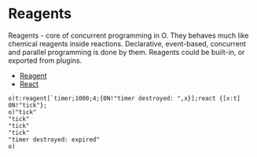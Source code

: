 # Reagents

Reagents - core of concurrent programming in O. They behaves much like chemical reagents inside reactions. Declarative, event-based, concurrent and parallel programming is done by them. Reagents could be built-in, or exported from plugins.

- [Reagent](reference/keywords/reagent.md)
- [React](reference/keywords/react.md)

```o
o)t:reagent[`timer;1000;4;{0N!"timer destroyed: ",x}];react {[x:t] 0N!"tick"};
o)"tick"
"tick"
"tick"
"tick"
"timer destroyed: expired"
o)
```
